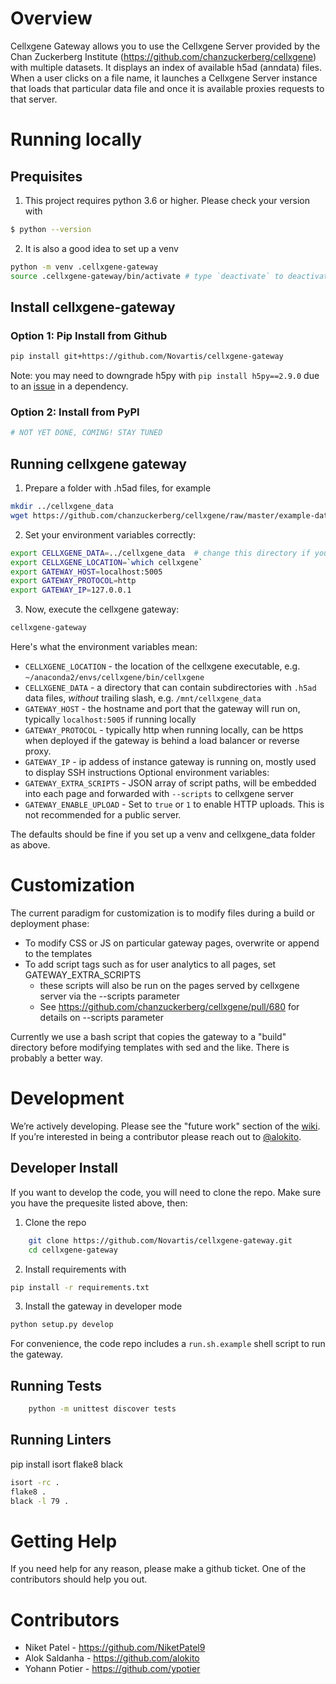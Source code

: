 # Overview

Cellxgene Gateway allows you to use the Cellxgene Server provided by the Chan Zuckerberg Institute (https://github.com/chanzuckerberg/cellxgene) with multiple datasets. It displays an index of available h5ad (anndata) files. When a user clicks on a file name, it launches a Cellxgene Server instance that loads that particular data file and once it is available  proxies requests to that server.

# Running locally

## Prequisites

1. This project requires python 3.6 or higher. Please check your version with

```bash
$ python --version
```

2. It is also a good idea to set up a venv

```bash
python -m venv .cellxgene-gateway
source .cellxgene-gateway/bin/activate # type `deactivate` to deactivate the venv
```

## Install cellxgene-gateway

### Option 1: Pip Install from Github

```bash
pip install git+https://github.com/Novartis/cellxgene-gateway
```
Note: you may need to downgrade h5py with `pip install h5py==2.9.0` due to an [issue](https://github.com/theislab/scanpy/issues/832) in a dependency.
### Option 2: Install from PyPI

```bash
# NOT YET DONE, COMING! STAY TUNED
```

## Running cellxgene gateway

1. Prepare a folder with .h5ad files, for example

```bash
mkdir ../cellxgene_data
wget https://github.com/chanzuckerberg/cellxgene/raw/master/example-dataset/pbmc3k.h5ad -O ../cellxgene_data/pbmc3k.h5ad
```


2. Set your environment variables correctly:

```bash
export CELLXGENE_DATA=../cellxgene_data  # change this directory if you put data in a different place.
export CELLXGENE_LOCATION=`which cellxgene`
export GATEWAY_HOST=localhost:5005
export GATEWAY_PROTOCOL=http
export GATEWAY_IP=127.0.0.1
```

3. Now, execute the cellxgene gateway:

```bash
cellxgene-gateway
```

Here's what the environment variables mean:

* `CELLXGENE_LOCATION` - the location of the cellxgene executable, e.g. `~/anaconda2/envs/cellxgene/bin/cellxgene`
* `CELLXGENE_DATA` - a directory that can contain subdirectories with `.h5ad` data files, *without* trailing slash, e.g. `/mnt/cellxgene_data`
* `GATEWAY_HOST` - the hostname and port that the gateway will run on, typically `localhost:5005` if running locally
* `GATEWAY_PROTOCOL` - typically http when running locally, can be https when deployed if the gateway is behind a load balancer or reverse proxy.
* `GATEWAY_IP` - ip addess of instance gateway is running on, mostly used to display SSH instructions
Optional environment variables:
* `GATEWAY_EXTRA_SCRIPTS` - JSON array of script paths, will be embedded into each page and forwarded with `--scripts` to cellxgene server
* `GATEWAY_ENABLE_UPLOAD` - Set to `true` or `1` to enable HTTP uploads. This is not recommended for a public server.

The defaults should be fine if you set up a venv and cellxgene_data folder as above.

# Customization

The current paradigm for customization is to modify files during a build or deployment phase:

* To modify CSS or JS on particular gateway pages, overwrite or append to the templates
* To add script tags such as for user analytics to all pages, set GATEWAY_EXTRA_SCRIPTS
  * these scripts will also be run on the pages served by cellxgene server via the --scripts parameter
  * See https://github.com/chanzuckerberg/cellxgene/pull/680 for details on --scripts parameter

Currently we use a bash script that copies the gateway to a "build" directory before modifying templates with sed and the like. There is probably a better way.

# Development

We’re actively developing.  Please see the "future work" section of the [wiki](https://github.com/Novartis/cellxgene-gateway/wiki#future-work). If you’re interested in being a contributor please reach out to [@alokito](https://github.com/alokito).

## Developer Install

If you want to develop the code, you will need to clone the repo. Make sure you have the prequesite listed above, then:

1. Clone the repo

```bash
    git clone https://github.com/Novartis/cellxgene-gateway.git
    cd cellxgene-gateway
```

2. Install requirements with

```bash
pip install -r requirements.txt
```

3. Install the gateway in developer mode

```bash
python setup.py develop
```

For convenience, the code repo includes a `run.sh.example` shell script to run the gateway.

## Running Tests

```bash
    python -m unittest discover tests
```

## Running Linters

pip install isort flake8 black

```bash
isort -rc .
flake8 .
black -l 79 .
```

# Getting Help

If you need help for any reason, please make a github ticket. One of the contributors should help you out.

# Contributors

* Niket Patel - https://github.com/NiketPatel9
* Alok Saldanha - https://github.com/alokito
* Yohann Potier - https://github.com/ypotier
